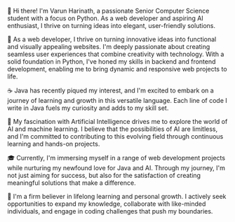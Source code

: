 👋 Hi there! I'm Varun Harinath, a passionate Senior Computer Science student with a focus on Python. As a web developer and aspiring AI enthusiast, I thrive on turning ideas into elegant, user-friendly solutions. 

🚀 As a web developer, I thrive on turning innovative ideas into functional and visually appealing websites. I'm deeply passionate about creating seamless user experiences that combine creativity with technology. With a solid foundation in Python, I've honed my skills in backend and frontend development, enabling me to bring dynamic and responsive web projects to life.

☕ Java has recently piqued my interest, and I'm excited to embark on a journey of learning and growth in this versatile language. Each line of code I write in Java fuels my curiosity and adds to my skill set.

🤖 My fascination with Artificial Intelligence drives me to explore the world of AI and machine learning. I believe that the possibilities of AI are limitless, and I'm committed to contributing to this evolving field through continuous learning and hands-on projects.

🎓 Currently, I'm immersing myself in a range of web development projects while nurturing my newfound love for Java and AI. Through my journey, I'm not just aiming for success, but also for the satisfaction of creating meaningful solutions that make a difference.

🌱 I'm a firm believer in lifelong learning and personal growth. I actively seek opportunities to expand my knowledge, collaborate with like-minded individuals, and engage in coding challenges that push my boundaries.
<!---
VarunHarinath/VarunHarinath is a ✨ special ✨ repository because its `README.md` (this file) appears on your GitHub profile.
You can click the Preview link to take a look at your changes.
--->
